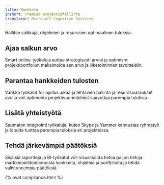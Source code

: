 ```yaml
---
title: Hankkeen
inshort: Premium projektinhallinta
translator: Microsoft Cognitive Services
---
```


Hallitse salkkuja, ohjelmien ja resurssien optimaalinen tuloksia.

## Ajaa salkun arvo
Smart online-työkaluja auttaa strategisesti arvioi ja optimismi projektiportfolion maksimoida sen arvo ja liiketoiminnan tavoitteisiin. 

## Parantaa hankkeiden tulosten
Vankka työkalut for ajoitus aikaa ja tehtävien hallinta ja resurssivaraukset avulla voit optimoida projektisuunnitelmat saavuttaa parempia tuloksia. 

## Lisätä yhteistyötä
Saumaton integrointi työkaluja, kuten Skype ja Yammer kannustaa ryhmätyö ja lopulta tuottaa parempia tuloksia eri projekteissa. 

## Tehdä järkevämpiä päätöksiä 
Sisäisiä raportteja ja BI-työkalut voit visualisoida tietoa paljon tietoja markkinointitoiminnoista hankkeita, ohjelmia ja portfolioita ja tehdä valistuneempia päätöksiä. 

{% ovat compliance.html %}



